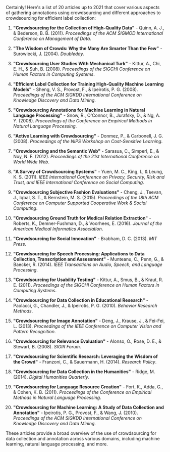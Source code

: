 Certainly! Here's a list of 20 articles up to 2021 that cover various aspects of gathering annotations using crowdsourcing and different approaches to crowdsourcing for efficient label collection:

1. **"Crowdsourcing for the Collection of High-Quality Data"** - Quinn, A. J., & Bederson, B. B. (2011). *Proceedings of the ACM SIGMOD International Conference on Management of Data*.

2. **"The Wisdom of Crowds: Why the Many Are Smarter Than the Few"** - Surowiecki, J. (2004). *Doubleday*.

3. **"Crowdsourcing User Studies With Mechanical Turk"** - Kittur, A., Chi, E. H., & Suh, B. (2008). *Proceedings of the SIGCHI Conference on Human Factors in Computing Systems*.

4. **"Efficient Label Collection for Training High-Quality Machine Learning Models"** - Sheng, V. S., Provost, F., & Ipeirotis, P. G. (2008). *Proceedings of the ACM SIGKDD International Conference on Knowledge Discovery and Data Mining*.

5. **"Crowdsourcing Annotations for Machine Learning in Natural Language Processing"** - Snow, R., O'Connor, B., Jurafsky, D., & Ng, A. Y. (2008). *Proceedings of the Conference on Empirical Methods in Natural Language Processing*.

6. **"Active Learning with Crowdsourcing"** - Donmez, P., & Carbonell, J. G. (2008). *Proceedings of the NIPS Workshop on Cost-Sensitive Learning*.

7. **"Crowdsourcing and the Semantic Web"** - Sarasua, C., Simperl, E., & Noy, N. F. (2012). *Proceedings of the 21st International Conference on World Wide Web*.

8. **"A Survey of Crowdsourcing Systems"** - Yuen, M. C., King, I., & Leung, K. S. (2011). *IEEE International Conference on Privacy, Security, Risk and Trust, and IEEE International Conference on Social Computing*.

9. **"Crowdsourcing Subjective Fashion Evaluations"** - Cheng, J., Teevan, J., Iqbal, S. T., & Bernstein, M. S. (2015). *Proceedings of the 18th ACM Conference on Computer Supported Cooperative Work & Social Computing*.

10. **"Crowdsourcing Ground Truth for Medical Relation Extraction"** - Roberts, K., Demner-Fushman, D., & Voorhees, E. (2016). *Journal of the American Medical Informatics Association*.

11. **"Crowdsourcing for Social Innovation"** - Brabham, D. C. (2013). *MIT Press*.

12. **"Crowdsourcing for Speech Processing: Applications to Data Collection, Transcription and Assessment"** - Munteanu, C., Penn, G., & Baecker, R. (2014). *IEEE Transactions on Audio, Speech, and Language Processing*.

13. **"Crowdsourcing for Usability Testing"** - Kittur, A., Smus, B., & Kraut, R. E. (2011). *Proceedings of the SIGCHI Conference on Human Factors in Computing Systems*.

14. **"Crowdsourcing for Data Collection in Educational Research"** - Paolacci, G., Chandler, J., & Ipeirotis, P. G. (2010). *Behavior Research Methods*.

15. **"Crowdsourcing for Image Annotation"** - Deng, J., Krause, J., & Fei-Fei, L. (2013). *Proceedings of the IEEE Conference on Computer Vision and Pattern Recognition*.

16. **"Crowdsourcing for Relevance Evaluation"** - Alonso, O., Rose, D. E., & Stewart, B. (2008). *SIGIR Forum*.

17. **"Crowdsourcing for Scientific Research: Leveraging the Wisdom of the Crowd"** - Franzoni, C., & Sauermann, H. (2014). *Research Policy*.

18. **"Crowdsourcing for Data Collection in the Humanities"** - Ridge, M. (2014). *Digital Humanities Quarterly*.

19. **"Crowdsourcing for Language Resource Creation"** - Fort, K., Adda, G., & Cohen, K. B. (2011). *Proceedings of the Conference on Empirical Methods in Natural Language Processing*.

20. **"Crowdsourcing for Machine Learning: A Study of Data Collection and Annotation"** - Ipeirotis, P. G., Provost, F., & Wang, J. (2010). *Proceedings of the ACM SIGKDD International Conference on Knowledge Discovery and Data Mining*.

These articles provide a broad overview of the use of crowdsourcing for data collection and annotation across various domains, including machine learning, natural language processing, and more.